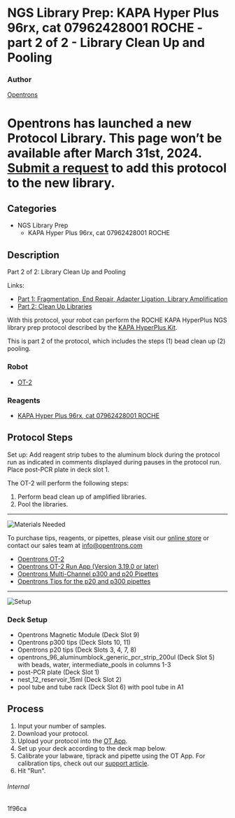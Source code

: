 # NGS Library Prep: KAPA Hyper Plus 96rx, cat 07962428001 ROCHE - part 2 of 2 - Library Clean Up and Pooling

### Author
[Opentrons](https://opentrons.com/)


# Opentrons has launched a new Protocol Library. This page won’t be available after March 31st, 2024. [Submit a request](https://docs.google.com/forms/d/e/1FAIpQLSdYYp9QCKow4nn0KlCVsMS3HX0eJ0N9O7-erajKvcpT0lWbSg/viewform) to add this protocol to the new library.

## Categories
* NGS Library Prep
     * KAPA Hyper Plus 96rx, cat 07962428001 ROCHE

## Description
Part 2 of 2: Library Clean Up and Pooling

Links:
* [Part 1: Fragmentation, End Repair, Adapter Ligation, Library Amplification](http://protocols.opentrons.com/protocol/1f96ca)
* [Part 2: Clean Up Libraries](http://protocols.opentrons.com/protocol/1f96ca-part-2)

With this protocol, your robot can perform the ROCHE KAPA HyperPlus NGS library prep protocol described by the [KAPA HyperPlus Kit](https://www.n-genetics.com/products/1104/1023/17277.pdf).

This is part 2 of the protocol, which includes the steps (1) bead clean up (2) pooling.

### Robot
* [OT-2](https://opentrons.com/ot-2)

### Reagents
* [KAPA Hyper Plus 96rx, cat 07962428001 ROCHE](https://www.n-genetics.com/products/1104/1023/17277.pdf)

## Protocol Steps

Set up: Add reagent strip tubes to the aluminum block during the protocol run as indicated in comments displayed during pauses in the protocol run. Place post-PCR plate in deck slot 1.

The OT-2 will perform the following steps:
1. Perform bead clean up of amplified libraries.
2. Pool the libraries.

---
![Materials Needed](https://s3.amazonaws.com/opentrons-protocol-library-website/custom-README-images/001-General+Headings/materials.png)

To purchase tips, reagents, or pipettes, please visit our [online store](https://shop.opentrons.com/) or contact our sales team at [info@opentrons.com](mailto:info@opentrons.com)

* [Opentrons OT-2](https://shop.opentrons.com/collections/ot-2-robot/products/ot-2)
* [Opentrons OT-2 Run App (Version 3.19.0 or later)](https://opentrons.com/ot-app/)
* [Opentrons Multi-Channel p300 and p20 Pipettes](https://shop.opentrons.com/collections/ot-2-pipettes/products/single-channel-electronic-pipette)
* [Opentrons Tips for the p20 and p300 pipettes](https://shop.opentrons.com/collections/opentrons-tips)

---
![Setup](https://s3.amazonaws.com/opentrons-protocol-library-website/custom-README-images/001-General+Headings/Setup.png)

### Deck Setup
* Opentrons Magnetic Module (Deck Slot 9)
* Opentrons p300 tips (Deck Slots 10, 11)
* Opentrons p20 tips (Deck Slots 3, 4, 7, 8)
* opentrons_96_aluminumblock_generic_pcr_strip_200ul (Deck Slot 5) with
beads, water, intermediate_pools in columns 1-3
* post-PCR plate (Deck Slot 1)
* nest_12_reservoir_15ml (Deck Slot 2)
* pool tube and tube rack (Deck Slot 6) with pool tube in A1

## Process
1. Input your number of samples.
2. Download your protocol.
3. Upload your protocol into the [OT App](https://opentrons.com/ot-app).
4. Set up your deck according to the deck map below.
5. Calibrate your labware, tiprack and pipette using the OT App. For calibration tips, check out our [support article](https://support.opentrons.com/ot-2/getting-started-software-setup/deck-calibration).
6. Hit "Run".

###### Internal
1f96ca
